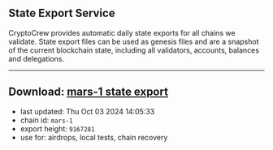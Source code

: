 ## State Export Service
CryptoCrew provides automatic daily state exports for all chains we validate. State export files can be used as genesis files and are a snapshot of the current blockchain state, including all validators, accounts, balances and delegations.

---
**Download: [mars-1 state export](https://dl-eu2.ccvalidators.com/SERVICE/mars/mars-1_export_9167281.json)**
---

- last updated: Thu Oct 03 2024 14:05:33
- chain id: `mars-1`
- export height: `9167281`
- use for: airdrops, local tests, chain recovery
